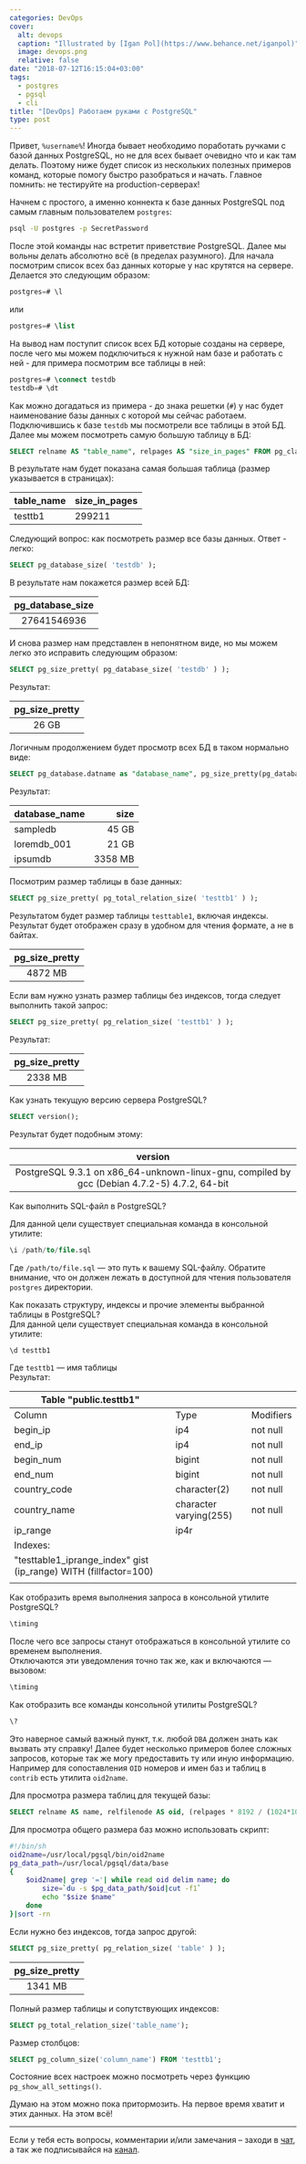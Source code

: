 ```yaml
---
categories: DevOps
cover:
  alt: devops
  caption: "Illustrated by [Igan Pol](https://www.behance.net/iganpol)"
  image: devops.png
  relative: false
date: "2018-07-12T16:15:04+03:00"
tags:
  - postgres
  - pgsql
  - cli
title: "[DevOps] Работаем руками с PostgreSQL"
type: post
---
```


Привет, `%username%`! Иногда бывает необходимо поработать ручками с базой данных PostgreSQL, но не для всех бывает очевидно что и как там делать. Поэтому ниже будет список из нескольких полезных примеров команд, которые помогу быстро разобраться и начать. Главное помнить: не тестируйте на production-серверах!

Начнем с простого, а именно коннекта к базе данных PostgreSQL под самым главным пользователем `postgres`:

```bash
psql -U postgres -p SecretPassword
```

После этой команды нас встретит приветствие PostgreSQL. Далее мы вольны делать абсолютно всё (в пределах разумного). Для начала посмотрим список всех баз данных которые у нас крутятся на сервере. Делается это следующим образом:

```sql
postgres=# \l
```

или

```sql
postgres=# \list
```

На вывод нам поступит список всех БД которые созданы на сервере, после чего мы можем подключиться к нужной нам базе и работать с ней - для примера посмотрим все таблицы в ней:

```sql
postgres=# \connect testdb
testdb=# \dt
```

Как можно догадаться из примера - до знака решетки (`#`) у нас будет наименование базы данных с которой мы сейчас работаем. Подключившись к базе `testdb` мы посмотрели все таблицы в этой БД. Далее мы можем посмотреть самую большую таблицу в БД:

```sql
SELECT relname AS "table_name", relpages AS "size_in_pages" FROM pg_class ORDER BY relapses DESC LIMIT 1;
```

В результате нам будет показана самая большая таблица (размер указывается в страницах):

| table_name | size_in_pages |
| :--------- | :------------ |
| testtb1    | 299211        |

Следующий вопрос: как посмотреть размер все базы данных. Ответ - легко:

```sql
SELECT pg_database_size( 'testdb' );
```

В результате нам покажется размер всей БД:

| pg_database_size |
| :--------------: |
|   27641546936    |

И снова размер нам представлен в непонятном виде, но мы можем легко это исправить следующим образом:

```sql
SELECT pg_size_pretty( pg_database_size( 'testdb' ) );
```

Результат:

| pg_size_pretty |
| :------------: |
|     26 GB      |

Логичным продолжением будет просмотр всех БД в таком нормально виде:

```sql
SELECT pg_database.datname as "database_name", pg_size_pretty(pg_database_size(pg_database.datname)) as size FROM pg_database ORDER by pg_database_size(pg_database.datname) DESC;
```

Результат:

| database_name |    size |
| :------------ | ------: |
| sampledb      |   45 GB |
| loremdb_001   |   21 GB |
| ipsumdb       | 3358 MB |

Посмотрим размер таблицы в базе данных:

```sql
SELECT pg_size_pretty( pg_total_relation_size( 'testtb1' ) );
```

Результатом будет размер таблицы `testtable1`, включая индексы. Результат будет отображен сразу в удобном для чтения формате, а не в байтах.

| pg_size_pretty |
| :------------: |
|    4872 MB     |

Если вам нужно узнать размер таблицы без индексов, тогда следует выполнить такой запрос:

```sql
SELECT pg_size_pretty( pg_relation_size( 'testtb1' ) );
```

Результат:

| pg_size_pretty |
| :------------: |
|    2338 MB     |

Как узнать текущую версию сервера PostgreSQL?

```sql
SELECT version();
```

Результат будет подобным этому:

|                                           version                                            |
| :------------------------------------------------------------------------------------------: |
| PostgreSQL 9.3.1 on x86_64-unknown-linux-gnu, compiled by gcc (Debian 4.7.2-5) 4.7.2, 64-bit |

Как выполнить SQL-файл в PostgreSQL?

Для данной цели существует специальная команда в консольной утилите:

```sql
\i /path/to/file.sql
```

Где `/path/to/file.sql` — это путь к вашему SQL-файлу. Обратите внимание, что он должен лежать в доступной для чтения пользователя `postgres` директории.

Как показать структуру, индексы и прочие элементы выбранной таблицы в PostgreSQL?  
Для данной цели существует специальная команда в консольной утилите:

```sql
\d testtb1
```

Где `testtb1` — имя таблицы  
Результат:

| Table "public.testtb1"                                           |                        |           |
| ---------------------------------------------------------------- | ---------------------- | --------- |
| Column                                                           | Type                   | Modifiers |
| begin_ip                                                         | ip4                    | not null  |
| end_ip                                                           | ip4                    | not null  |
| begin_num                                                        | bigint                 | not null  |
| end_num                                                          | bigint                 | not null  |
| country_code                                                     | character(2)           | not null  |
| country_name                                                     | character varying(255) | not null  |
| ip_range                                                         | ip4r                   |           |
| Indexes:                                                         |                        |           |
| "testtable1_iprange_index" gist (ip_range) WITH (fillfactor=100) |                        |           |
|                                                                  |                        |

Как отобразить время выполнения запроса в консольной утилите PostgreSQL?

```sql
\timing
```

После чего все запросы станут отображаться в консольной утилите со временем выполнения.  
Отключаются эти уведомления точно так же, как и включаются — вызовом:

```sql
\timing
```

Как отобразить все команды консольной утилиты PostgreSQL?

```sql
\?
```

Это наверное самый важный пункт, т.к. любой `DBA` должен знать как вызвать эту справку! Далее будет несколько примеров более сложных запросов, которые так же могу предоставить ту или иную информацию. Например для сопоставления `OID` номеров и имен баз и таблиц в `contrib` есть утилита `oid2name`.

Для просмотра размера таблиц для текущей базы:

```sql
SELECT relname AS name, relfilenode AS oid, (relpages * 8192 / (1024*1024))::int as size_mb, reltuples as count FROM pg_class WHERE relname NOT LIKE 'pg%' ORDER BY relpages DESC;
```

Для просмотра общего размера баз можно использовать скрипт:

```bash
#!/bin/sh
oid2name=/usr/local/pgsql/bin/oid2name
pg_data_path=/usr/local/pgsql/data/base
{
    $oid2name| grep '='| while read oid delim name; do
        size=`du -s $pg_data_path/$oid|cut -f1`
        echo "$size $name"
    done
}|sort -rn
```

Если нужно без индексов, тогда запрос другой:

```sql
SELECT pg_size_pretty( pg_relation_size( 'table' ) );
```

| pg_size_pretty |
| :------------: |
|    1341 MB     |

Полный размер таблицы и сопутствующих индексов:

```sql
SELECT pg_total_relation_size('table_name');
```

Размер столбцов:

```sql
SELECT pg_column_size('column_name') FROM 'testtb1';
```

Состояние всех настроек можно посмотреть через функцию `pg_show_all_settings()`.

Думаю на этом можно пока притормозить. На первое время хватит и этих данных. На этом всё!

---

Если у тебя есть вопросы, комментарии и/или замечания – заходи в [чат](https://ttttt.me/jtprogru_chat), а так же подписывайся на [канал](https://ttttt.me/jtprogru_channel).
